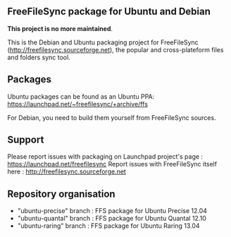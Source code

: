 ## FreeFileSync package for Ubuntu and Debian

**This project is no more maintained**.

This is the Debian and Ubuntu packaging project for FreeFileSync (http://freefilesync.sourceforge.net), the popular and cross-plateform files and folders sync tool.

## Packages

Ubuntu packages can be found as an Ubuntu PPA: https://launchpad.net/~freefilesync/+archive/ffs

For Debian, you need to build them yourself from FreeFileSync sources.

## Support

Please report issues with packaging on Launchpad project's page : https://launchpad.net/freefilesync
Report issues with FreeFileSync itself here : http://freefilesync.sourceforge.net

## Repository organisation

* "ubuntu-precise" branch : FFS package for Ubuntu Precise 12.04
* "ubuntu-quantal" branch : FFS package for Ubuntu Quantal 12.10
* "ubuntu-raring" branch : FFS package for Ubuntu Raring 13.04
